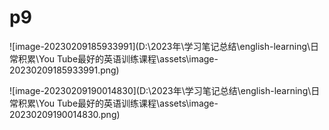 # p9

![image-20230209185933991](D:\2023年\学习笔记总结\english-learning\日常积累\You Tube最好的英语训练课程\assets\image-20230209185933991.png)

![image-20230209190014830](D:\2023年\学习笔记总结\english-learning\日常积累\You Tube最好的英语训练课程\assets\image-20230209190014830.png)

